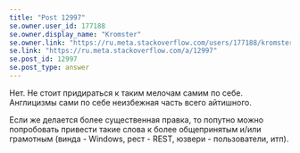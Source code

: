 ```yaml
---
title: "Post 12997"
se.owner.user_id: 177188
se.owner.display_name: "Kromster"
se.owner.link: "https://ru.meta.stackoverflow.com/users/177188/kromster"
se.link: "https://ru.meta.stackoverflow.com/a/12997"
se.post_id: 12997
se.post_type: answer
---
```

<p>Нет. Не стоит придираться к таким мелочам самим по себе. Англицизмы сами по себе неизбежная часть всего айтишного.</p>
<p>Если же делается более существенная правка, то попутно можно попробовать привести такие слова к более общепринятым и/или грамотным (винда - Windows, рест - REST, юзвери - пользователи, итп).</p>
